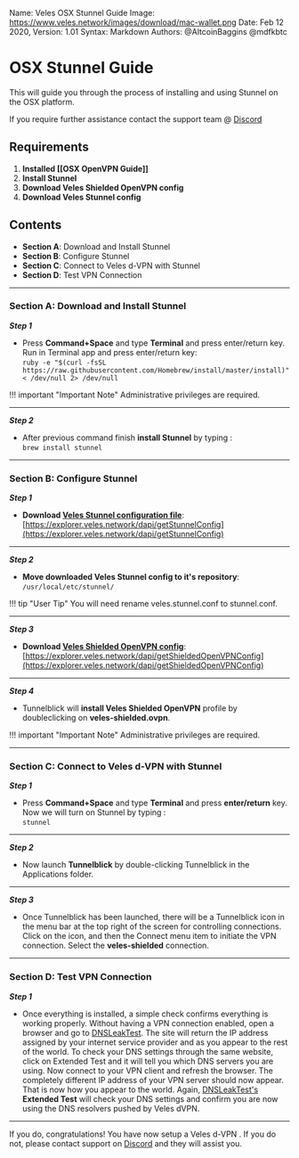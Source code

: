 Name:           Veles OSX Stunnel Guide
Image:          https://www.veles.network/images/download/mac-wallet.png
Date:           Feb 12 2020,
Version: 		1.01
Syntax:         Markdown
Authors:        @AltcoinBaggins @mdfkbtc

# OSX Stunnel Guide 
This will guide you through the process of installing and using Stunnel on the OSX platform.  

If you require further assistance contact the support team @ [Discord](https://discord.gg/P528fGg)

## Requirements
1) **Installed [[OSX OpenVPN Guide]]**  
2) **Install Stunnel**  
3) **Download Veles Shielded OpenVPN config**  
4) **Download Veles Stunnel config**  

## Contents
* **Section A**: Download and Install Stunnel
* **Section B**: Configure Stunnel
* **Section C**: Connect to Veles d-VPN with Stunnel
* **Section D**: Test VPN Connection
***

### Section A: Download and Install Stunnel 

***Step 1***  

* Press **Command+Space** and type **Terminal** and press enter/return key. Run in Terminal app and press enter/return key:  
`ruby -e "$(curl -fsSL https://raw.githubusercontent.com/Homebrew/install/master/install)" < /dev/null 2> /dev/null`  

!!! important "Important Note"
	Administrative privileges are required.

***

***Step 2***  

* After previous command finish **install Stunnel** by typing :  
`brew install stunnel`  

***

### Section B: Configure Stunnel

***Step 1***  

* **Download [Veles Stunnel configuration file](https://explorer.veles.network/dapi/getStunnelConfig)**:   
[https://explorer.veles.network/dapi/getStunnelConfig](https://explorer.veles.network/dapi/getStunnelConfig)  

***

***Step 2***  

* **Move downloaded Veles Stunnel config to it's repository**:  
`/usr/local/etc/stunnel/`  
  
!!! tip "User Tip"
	You will need rename veles.stunnel.conf to stunnel.conf.

***

***Step 3***  

* **Download [Veles Shielded OpenVPN config](https://explorer.veles.network/dapi/getShieldedOpenVPNConfig)**:   
[https://explorer.veles.network/dapi/getShieldedOpenVPNConfig](https://explorer.veles.network/dapi/getShieldedOpenVPNConfig) 

***

***Step 4***  

* Tunnelblick will **install Veles Shielded OpenVPN** profile by doubleclicking on **veles-shielded.ovpn**.  

!!! important "Important Note"
	Administrative privileges are required.

***

### Section C: Connect to Veles d-VPN with Stunnel

***Step 1***  

* Press **Command+Space** and type **Terminal** and press **enter/return** key. Now we will turn on Stunnel by typing :  
`stunnel`

***

***Step 2***  

* Now launch **Tunnelblick** by double-clicking Tunnelblick in the Applications folder.

***

***Step 3***  

* Once Tunnelblick has been launched, there will be a Tunnelblick icon in the menu bar at the top right of the screen for controlling connections. Click on the icon, and then the Connect menu item to initiate the VPN connection. Select the **veles-shielded** connection.

***

### Section D: Test VPN Connection

***Step 1***  

* Once everything is installed, a simple check confirms everything is working properly. Without having a VPN connection enabled, open a browser and go to [DNSLeakTest](https://www.dnsleaktest.com/).
The site will return the IP address assigned by your internet service provider and as you appear to the rest of the world. To check your DNS settings through the same website, click on Extended Test and it will tell you which DNS servers you are using.
Now connect to your VPN client and refresh the browser. The completely different IP address of your VPN server should now appear. That is now how you appear to the world. Again, [DNSLeakTest's](https://www.dnsleaktest.com/) **Extended Test** will check your DNS settings and confirm you are now using the DNS resolvers pushed by Veles dVPN.

***

If you do, congratulations! You have now setup a Veles d-VPN . If you do not, please contact support on [Discord](https://discord.gg/P528fGg) and they will assist you.  
